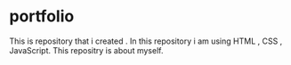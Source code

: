 # portfolio
This is repository that i created .
In this repository i am using HTML , CSS , JavaScript.
This repositry is about myself.
